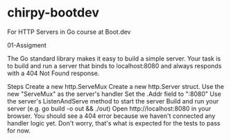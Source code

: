# chirpy-bootdev

For HTTP Servers in Go course at Boot.dev

01-Assigment

The Go standard library makes it easy to build a simple server. Your task is to build and run a server that binds to localhost:8080 and always responds with a 404 Not Found response.

Steps
Create a new http.ServeMux
Create a new http.Server struct.
Use the new "ServeMux" as the server's handler
Set the .Addr field to ":8080"
Use the server's ListenAndServe method to start the server
Build and run your server (e.g. go build -o out && ./out)
Open http://localhost:8080 in your browser. You should see a 404 error because we haven't connected any handler logic yet. Don't worry, that's what is expected for the tests to pass for now.
